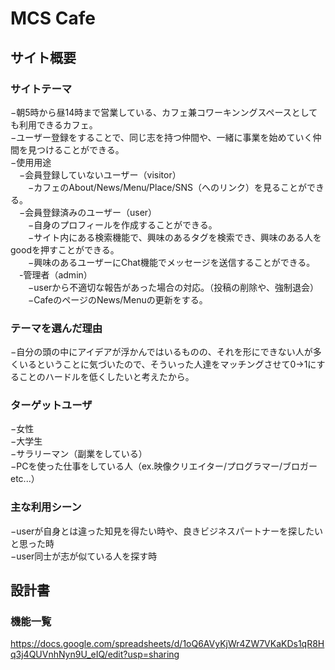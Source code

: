 # MCS Cafe

## サイト概要

### サイトテーマ
−朝5時から昼14時まで営業している、カフェ兼コワーキンングスペースとしても利用できるカフェ。  
−ユーザー登録をすることで、同じ志を持つ仲間や、一緒に事業を始めていく仲間を見つけることができる。  
−使用用途  
　−会員登録していないユーザー（visitor）  
　　−カフェのAbout/News/Menu/Place/SNS（へのリンク）を見ることができる。  
　−会員登録済みのユーザー（user）  
　　−自身のプロフィールを作成することができる。  
　　−サイト内にある検索機能で、興味のあるタグを検索でき、興味のある人をgoodを押すことができる。  
　　−興味のあるユーザーにChat機能でメッセージを送信することができる。  
　-管理者（admin）  
　　−userから不適切な報告があった場合の対応。（投稿の削除や、強制退会）  
　　−CafeのページのNews/Menuの更新をする。  

### テーマを選んだ理由
−自分の頭の中にアイデアが浮かんではいるものの、それを形にできない人が多くいるということに気づいたので、そういった人達をマッチングさせて0→1にすることのハードルを低くしたいと考えたから。

### ターゲットユーザ
−女性  
−大学生  
−サラリーマン（副業をしている）  
−PCを使った仕事をしている人（ex.映像クリエイター/プログラマー/ブロガー etc...）  

### 主な利用シーン
−userが自身とは違った知見を得たい時や、良きビジネスパートナーを探したいと思った時  
−user同士が志が似ている人を探す時  

## 設計書

### 機能一覧
<https://docs.google.com/spreadsheets/d/1oQ6AVyKjWr4ZW7VKaKDs1qR8Hq3j4QUVnhNyn9U_eIQ/edit?usp=sharing>
